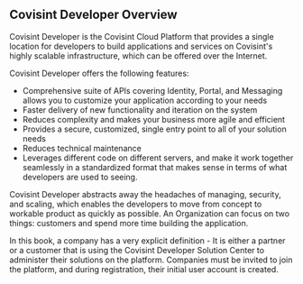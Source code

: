 ## Covisint Developer Overview

Covisint Developer is the Covisint Cloud Platform that provides a single location for developers to build applications and services on Covisint's highly scalable infrastructure, which can be offered over the Internet.

Covisint Developer offers the following features:
* Comprehensive suite of APIs covering Identity, Portal, and Messaging allows you to customize your application according to your needs
* Faster delivery of new functionality and iteration on the system
* Reduces complexity and makes your business more agile and efficient
* Provides a secure, customized, single entry point to all of your solution needs
* Reduces technical maintenance
* Leverages different code on different servers, and make it work together seamlessly in a standardized format that makes sense in terms of what developers are used to seeing.

Covisint Developer abstracts away the headaches of managing, security, and scaling, which enables the developers to move from concept to workable product as quickly as possible. An Organization can focus on two things: customers and spend more time building the application.

In this book, a company has a very explicit definition - It is either a partner or a customer that is using the Covisint Developer Solution Center to administer their solutions on the platform. Companies must be invited to join the platform, and during registration, their initial user account is created.

